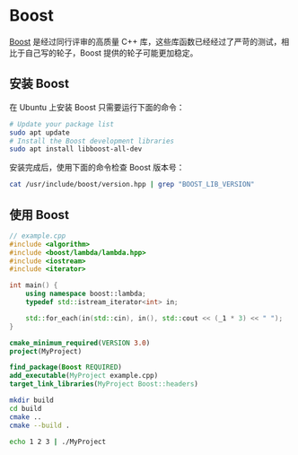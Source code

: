 # Boost

[Boost](https://www.boost.io/doc/user-guide/intro.html) 是经过同行评审的高质量 C++ 库，这些库函数已经经过了严苛的测试，相比于自己写的轮子，Boost 提供的轮子可能更加稳定。

## 安装 Boost

在 Ubuntu 上安装 Boost 只需要运行下面的命令：

```bash
# Update your package list
sudo apt update
# Install the Boost development libraries
sudo apt install libboost-all-dev
```

安装完成后，使用下面的命令检查 Boost 版本号：

```bash
cat /usr/include/boost/version.hpp | grep "BOOST_LIB_VERSION"
```

## 使用 Boost

```cpp
// example.cpp
#include <algorithm>
#include <boost/lambda/lambda.hpp>
#include <iostream>
#include <iterator>

int main() {
    using namespace boost::lambda;
    typedef std::istream_iterator<int> in;

    std::for_each(in(std::cin), in(), std::cout << (_1 * 3) << " ");
}
```

```cmake
cmake_minimum_required(VERSION 3.0)
project(MyProject)

find_package(Boost REQUIRED)
add_executable(MyProject example.cpp)
target_link_libraries(MyProject Boost::headers)
```

```bash
mkdir build
cd build
cmake ..
cmake --build .
```

```bash
echo 1 2 3 | ./MyProject
```
